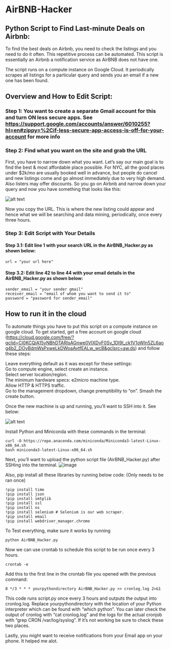 # AirBNB-Hacker

## Python Script to Find Last-minute Deals on Airbnb:
To find the best deals on Airbnb, you need to check the listings and you need to do it often. This repetitive process can be automated. This script is essentially an Airbnb a notification service as AirBNB does not have one. 

The script runs on a compute instance on Google Cloud. It periodically scrapes all listings for a particular query and sends you an email if a new one has been found. 

## Overview and How to Edit Script:

### Step 1: You want to create a separate Gmail account for this and turn ON less secure apps. See https://support.google.com/accounts/answer/6010255?hl=en#zippy=%2Cif-less-secure-app-access-is-off-for-your-account for more info

### Step 2: Find what you want on the site and grab the URL
First, you have to narrow down what you want. Let’s say our main goal is to find the best & most affordable place possible. For NYC, all the good places under $2k/mo are usually booked well in advance, but people do cancel and new listings come and go almost immediately due to very high demand. Also listers may offer discounts. So you go on Airbnb and narrow down your query and now you have something that looks like this:

![alt text](https://i.insider.com/5e471a0e3b62b76bed4fe3a2)

Now you copy the URL. This is where the new listing could appear and hence what we will be searching and data mining, periodically, once every three hours.

### Step 3: Edit Script with Your Details 
#### Step 3.1: Edit line 1 with your search URL in the AirBNB_Hacker.py as shown below:
~~~
url = "your url here"
~~~
#### Step 3.2: Edit line 42 to line 44 with your email details in the AirBNB_Hacker.py as shown below:
~~~
sender_email = "your sender gmail"
receiver_email = "email of whom you want to send it to"
password = "password for sender_email"
~~~

## How to run it in the cloud
To automate things you have to put this script on a compute instance on google cloud. To get started, get a free account on google cloud (https://cloud.google.com/free/?gclid=Cj0KCQiA15yNBhDTARIsAGnwe0VIXDyF0Sv_1DI9I_ck1V1oWln5ZL6aog4b2_DOyBdmWsPxweLkDWoaAvtfEALw_wcB&gclsrc=aw.ds) and follow these steps:

  Leave everything default as it was except for these settings:  
  Go to compute engine, select create an instance.  
  Select server location/region.  
  The minimum hardware specs: e2micro machine type.  
  Allow HTTP & HTTPS traffic.  
  Go to the management dropdown, change premptibility to “on”. Smash the create button.  

  Once the new machine is up and running, you’ll want to SSH into it. See below:
  
![alt text](https://miro.medium.com/max/700/1*pnUgZLXGCP03-U9E9ZocPg.png)

  Install Python and Miniconda with these commands in the terminal:
  ~~~
  curl -O https://repo.anaconda.com/miniconda/Miniconda3-latest-Linux-x86_64.sh
  bash miniconda3-latest-Linux-x86_64.sh
  ~~~
  Next, you’ll want to upload the python script file (AirBNB_Hacker.py) after SSHing into the terminal. 
  ![image](https://user-images.githubusercontent.com/55500076/144329725-d67d17bd-792c-4b60-a858-6799692c0991.png)

  Also, pip install all these libraries by running below code: (Only needs to be ran once)
  ~~~
  !pip install time
  !pip install json
  !pip install smtplib
  !pip install ssl
  !pip install os
  !pip install selenium # Selenium is our web scraper. 
  !pip install email
  !pip install webdriver_manager.chrome 
  ~~~

  To Test everything, make sure it works by running
  ~~~
  python AirBNB_Hacker.py
  ~~~

  Now we can use crontab to schedule this script to be run once every 3 hours.
  ~~~
  crontab -e
  ~~~
  
  Add this to the first line in the crontab file you opened with the previous command:
  ~~~
  0 */3 * * * yourpythondirectory AirBNB_Hacker.py >> cronlog.log 2>&1
  ~~~
  
This code runs script.py once every 3 hours and outputs the output into cronlog.log. Replace yourpythondirectory with the location of your Python interpreter which can be found with “which python”. You can later check the output of cronlog with “cat cronlog.log” and the logs for the actual cronjob with “grep CRON /var/log/syslog”. If it’s not working be sure to check these two places.

Lastly, you might want to receive notifications from your Email app on your phone. It helped me alot.

